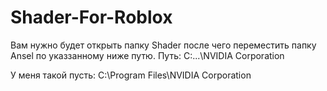 # Shader-For-Roblox

Вам нужно будет открыть папку Shader после чего переместить папку Ansel по указзанному ниже путю.
Путь: C:\...\NVIDIA Corporation

У меня такой пусть: C:\Program Files\NVIDIA Corporation
